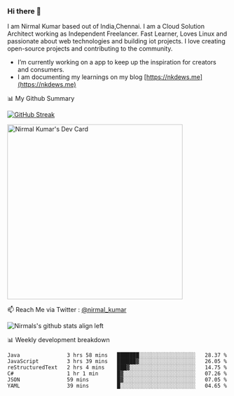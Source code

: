 ### Hi there 👋

 I am Nirmal Kumar based out of India,Chennai. I am a Cloud Solution Architect working as Independent Freelancer. Fast Learner, Loves Linux and passionate about web technologies and building iot projects. I love creating open-source projects and contributing to the community.

- I’m currently working on a app to keep up the inspiration for creators and consumers.
- I am documenting my learnings on my blog [https://nkdews.me](https://nkdews.me)


📊 My Github Summary

[![GitHub Streak](https://github-readme-streak-stats.herokuapp.com?user=nk-gears&theme=dark&hide_border=true&date_format=M%20j%5B%2C%20Y%5D)](https://git.io/streak-stats)

<a href="https://app.daily.dev/nirmal_kumar"><img src="https://api.daily.dev/devcards/a16cfcf02d384b16b41de71ce4d1d811.png?r=8ve" width="400" alt="Nirmal Kumar's Dev Card"/></a>

📫 Reach Me via  Twitter : [@nirmal_kumar](https://twitter.com/nirmal_kumar)

![Nirmals's github stats align left](https://github-readme-stats.vercel.app/api?username=nk-gears&show_icons=true)


📊 Weekly development breakdown

<!--START_SECTION:waka-->

```text
Java               3 hrs 58 mins   ███████░░░░░░░░░░░░░░░░░░   28.37 %
JavaScript         3 hrs 39 mins   ██████▓░░░░░░░░░░░░░░░░░░   26.05 %
reStructuredText   2 hrs 4 mins    ███▓░░░░░░░░░░░░░░░░░░░░░   14.75 %
C#                 1 hr 1 min      █▓░░░░░░░░░░░░░░░░░░░░░░░   07.26 %
JSON               59 mins         █▓░░░░░░░░░░░░░░░░░░░░░░░   07.05 %
YAML               39 mins         █░░░░░░░░░░░░░░░░░░░░░░░░   04.65 %
```

<!--END_SECTION:waka-->


